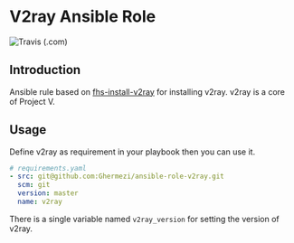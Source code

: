 # V2ray Ansible Role

![[Travis (.com)](https://img.shields.io/travis/com/Ghermezi/ansible-role-v2ray?logo=travis&style=flat-square)](https://travis-ci.com/github/Ghermezi/ansible-role-v2ray)

## Introduction

Ansible rule based on [fhs-install-v2ray](https://github.com/v2fly/fhs-install-v2ray) for installing v2ray.
v2ray is a core of Project V.

## Usage

Define v2ray as requirement in your playbook then you can use it.

```yml
# requirements.yaml
- src: git@github.com:Ghermezi/ansible-role-v2ray.git
  scm: git
  version: master
  name: v2ray
```

There is a single variable named `v2ray_version` for setting the version of v2ray.
